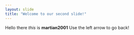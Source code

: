 ```yaml
---
layout: slide
title: "Welcome to our second slide!"
---
```

Hello there _this_ is **martian2001**
Use the left arrow to go back!
